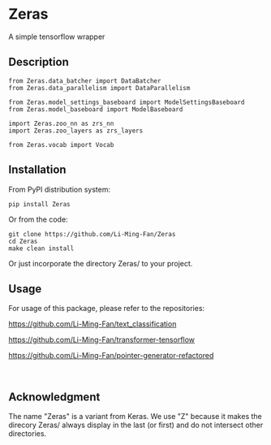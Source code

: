 # Zeras

A simple tensorflow wrapper


## Description

```
from Zeras.data_batcher import DataBatcher
from Zeras.data_parallelism import DataParallelism

from Zeras.model_settings_baseboard import ModelSettingsBaseboard
from Zeras.model_baseboard import ModelBaseboard

import Zeras.zoo_nn as zrs_nn
import Zeras.zoo_layers as zrs_layers

from Zeras.vocab import Vocab

```


## Installation

From PyPI distribution system:

```
pip install Zeras
```


Or from the code:

```
git clone https://github.com/Li-Ming-Fan/Zeras
cd Zeras
make clean install
```


Or just incorporate the directory Zeras/ to your project.



## Usage

For usage of this package, please refer to the repositories:

https://github.com/Li-Ming-Fan/text_classification

https://github.com/Li-Ming-Fan/transformer-tensorflow

https://github.com/Li-Ming-Fan/pointer-generator-refactored


</br>

## Acknowledgment

The name "Zeras" is a variant from Keras. We use "Z" because it makes the direcory Zeras/ always display in the last (or first) and do not intersect other directories.


